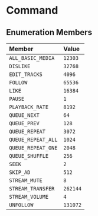 # Command

## Enumeration Members

| Member | Value |
| :------ | :------ |
| `ALL_BASIC_MEDIA` | `12303` |
| `DISLIKE` | `32768` |
| `EDIT_TRACKS` | `4096` |
| `FOLLOW` | `65536` |
| `LIKE` | `16384` |
| `PAUSE` | `1` |
| `PLAYBACK_RATE` | `8192` |
| `QUEUE_NEXT` | `64` |
| `QUEUE_PREV` | `128` |
| `QUEUE_REPEAT` | `3072` |
| `QUEUE_REPEAT_ALL` | `1024` |
| `QUEUE_REPEAT_ONE` | `2048` |
| `QUEUE_SHUFFLE` | `256` |
| `SEEK` | `2` |
| `SKIP_AD` | `512` |
| `STREAM_MUTE` | `8` |
| `STREAM_TRANSFER` | `262144` |
| `STREAM_VOLUME` | `4` |
| `UNFOLLOW` | `131072` |
